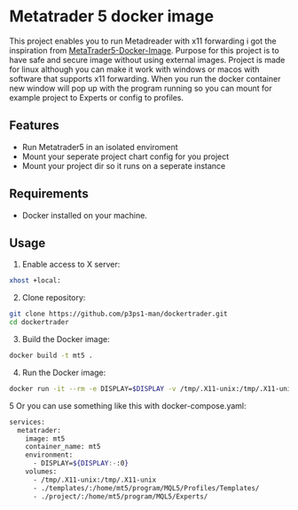 # Metatrader 5 docker image

This project enables you to run Metadreader with x11 forwarding i got the inspiration from [MetaTrader5-Docker-Image](https://github.com/gmag11/MetaTrader5-Docker-Image). Purpose for this project is to have safe and secure image without using external images. Project is made for linux although you can make it work with windows or macos with software that supports x11 forwarding. When you run the docker container new window will pop up with the program running so you can mount for example project to Experts or config to profiles.

## Features

- Run Metatrader5 in an isolated enviroment
- Mount your seperate project chart config for you project
- Mount your project dir so it runs on a seperate instance

## Requirements

- Docker installed on your machine.

## Usage

1. Enable access to X server:
```bash
xhost +local:
```

2. Clone repository:
```bash
git clone https://github.com/p3ps1-man/dockertrader.git
cd dockertrader
```


3. Build the Docker image:
```bash
docker build -t mt5 .
```

4. Run the Docker image:
```bash
docker run -it --rm -e DISPLAY=$DISPLAY -v /tmp/.X11-unix:/tmp/.X11-unix mt5
```

5 Or you can use something like this with docker-compose.yaml:
```bash
services:
  metatrader:
    image: mt5
    container_name: mt5
    environment:
      - DISPLAY=${DISPLAY:-:0}
    volumes:
      - /tmp/.X11-unix:/tmp/.X11-unix
      - ./templates/:/home/mt5/program/MQL5/Profiles/Templates/
      - ./project/:/home/mt5/program/MQL5/Experts/
```


